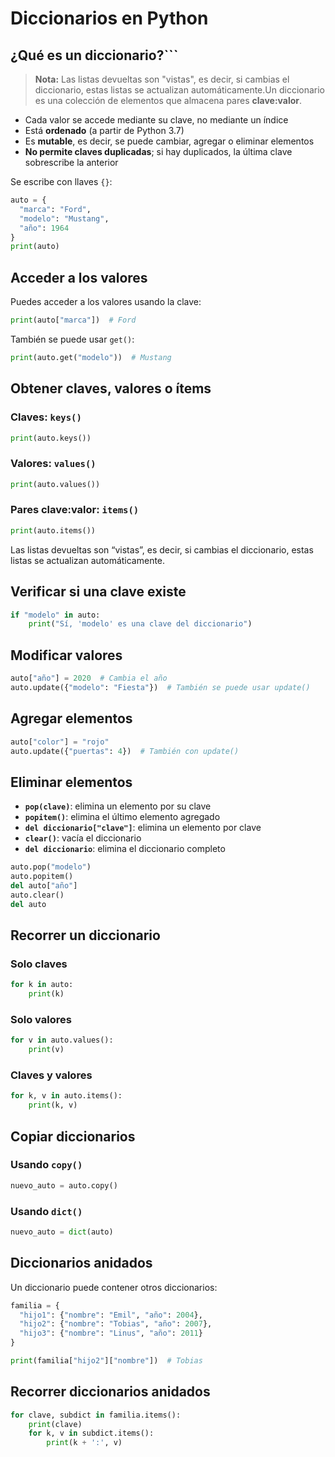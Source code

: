 # Diccionarios en Python

## ¿Qué es un diccionario?```

> **Nota:** Las listas devueltas son "vistas", es decir, si cambias el diccionario, estas listas se actualizan automáticamente.Un diccionario es una colección de elementos que almacena pares **clave:valor**.

- Cada valor se accede mediante su clave, no mediante un índice
- Está **ordenado** (a partir de Python 3.7)
- Es **mutable**, es decir, se puede cambiar, agregar o eliminar elementos
- **No permite claves duplicadas**; si hay duplicados, la última clave sobrescribe la anterior

Se escribe con llaves `{}`:

```python
auto = {
  "marca": "Ford",
  "modelo": "Mustang",
  "año": 1964
}
print(auto)
```

## Acceder a los valores

Puedes acceder a los valores usando la clave:

```python
print(auto["marca"])  # Ford
```

También se puede usar `get()`:

```python
print(auto.get("modelo"))  # Mustang
```

## Obtener claves, valores o ítems

### Claves: `keys()`

```python
print(auto.keys())
```

### Valores: `values()`

```python
print(auto.values())
```

### Pares clave:valor: `items()`

```python
print(auto.items())
```  


Las listas devueltas son “vistas”, es decir, si cambias el diccionario, estas listas se actualizan automáticamente.

## Verificar si una clave existe

```python
if "modelo" in auto:
    print("Sí, 'modelo' es una clave del diccionario")
```

## Modificar valores

```python
auto["año"] = 2020  # Cambia el año
auto.update({"modelo": "Fiesta"})  # También se puede usar update()
```

## Agregar elementos

```python
auto["color"] = "rojo"  
auto.update({"puertas": 4})  # También con update()
```

## Eliminar elementos

- **`pop(clave)`**: elimina un elemento por su clave
- **`popitem()`**: elimina el último elemento agregado
- **`del diccionario["clave"]`**: elimina un elemento por clave
- **`clear()`**: vacía el diccionario
- **`del diccionario`**: elimina el diccionario completo

```python
auto.pop("modelo")
auto.popitem()
del auto["año"]
auto.clear()
del auto
```

## Recorrer un diccionario

### Solo claves

```python
for k in auto:
    print(k)
```

### Solo valores

```python
for v in auto.values():
    print(v)
```

### Claves y valores

```python
for k, v in auto.items():
    print(k, v)
```

## Copiar diccionarios

### Usando `copy()`

```python
nuevo_auto = auto.copy()
```

### Usando `dict()`

```python
nuevo_auto = dict(auto)
```

## Diccionarios anidados

Un diccionario puede contener otros diccionarios:

```python
familia = {
  "hijo1": {"nombre": "Emil", "año": 2004},
  "hijo2": {"nombre": "Tobias", "año": 2007},
  "hijo3": {"nombre": "Linus", "año": 2011}
}

print(familia["hijo2"]["nombre"])  # Tobias
```

## Recorrer diccionarios anidados

```python
for clave, subdict in familia.items():
    print(clave)
    for k, v in subdict.items():
        print(k + ':', v)
```